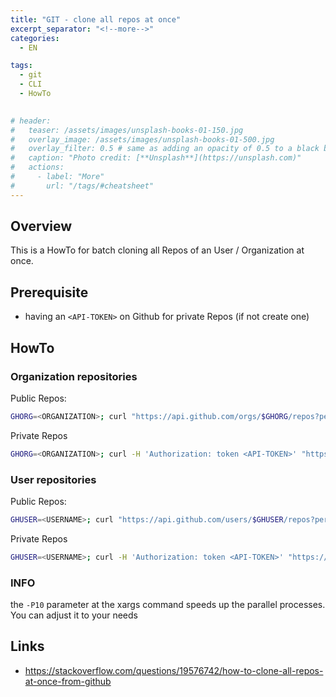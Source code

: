 ```yaml
---
title: "GIT - clone all repos at once"
excerpt_separator: "<!--more-->"
categories:
  - EN

tags:
  - git
  - CLI
  - HowTo
 

# header:
#   teaser: /assets/images/unsplash-books-01-150.jpg
#   overlay_image: /assets/images/unsplash-books-01-500.jpg
#   overlay_filter: 0.5 # same as adding an opacity of 0.5 to a black background
#   caption: "Photo credit: [**Unsplash**](https://unsplash.com)"
#   actions:
#     - label: "More"
#       url: "/tags/#cheatsheet"
---
```

## Overview
This is a HowTo for batch cloning all Repos of an User / Organization at once.

## Prerequisite
* having an `<API-TOKEN>` on Github for private Repos (if not create one) 

## HowTo
### Organization repositories
Public Repos:
```bash
GHORG=<ORGANIZATION>; curl "https://api.github.com/orgs/$GHORG/repos?per_page=1000" | grep -o 'git@[^"]*' | xargs -L1 -P10 git clone
```

Private Repos
```bash
GHORG=<ORGANIZATION>; curl -H 'Authorization: token <API-TOKEN>' "https://api.github.com/orgs/$GHORG/repos?per_page=1000" | grep -o 'git@[^"]*' | xargs -L1 -P10 git clone
```

### User repositories
Public Repos:
```bash
GHUSER=<USERNAME>; curl "https://api.github.com/users/$GHUSER/repos?per_page=1000" | grep -o 'git@[^"]*' | xargs -L1 -P10 git clone
```

Private Repos
```bash
GHUSER=<USERNAME>; curl -H 'Authorization: token <API-TOKEN>' "https://api.github.com/users/$GHUSER/repos?per_page=1000" | grep -o 'git@[^"]*' | xargs -L1 -P10 git clone
```


### INFO

the `-P10` parameter at the xargs command speeds up the parallel processes. You can adjust it to your needs


## Links
* https://stackoverflow.com/questions/19576742/how-to-clone-all-repos-at-once-from-github